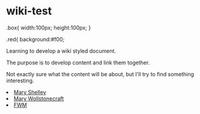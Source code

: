 # wiki-test

.box{
	width:100px;
	height:100px;
}
 
.red{
	background:#f00;
	
Learning to develop a wiki styled document.

The purpose is to develop content and link them together.

Not exactly sure what the content will be about, but I'll try to find something interesting.
<div class="box red"></div>
<li>
<a href="https://github.com/ifathewise/wiki-test/blob/master/Mary%20Shelley.md">Mary Shelley</a>
</li>
<li>
<a href="https://github.com/ifathewise/wiki-test/blob/master/Mary%20Wollstonecraft.md">Mary Wollstonecraft</a>
</li>
<li>
<a href="https://github.com/ifathewise/wiki-test/blob/master/FWM.md">FWM</a>
</li>
</div>
